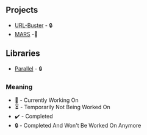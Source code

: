 ## Projects

- [URL-Buster](https://github.com/PedroSilva8/UrlBuster) - 🔒
- [MARS](https://github.com/MARS-Engine/MARS) -🌱

## Libraries
- [Parallel](https://github.com/PedroSilva8/parallel) - 🔒

### Meaning

- 🌱 - Currently Working On
- ⏳ - Temporarily Not Being Worked On
- ✔️ - Completed
- 🔒 - Completed And Won't Be Worked On Anymore

